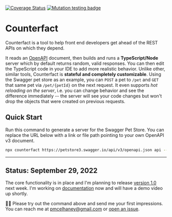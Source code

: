 [![Coverage Status](https://coveralls.io/repos/github/pmcelhaney/counterfact/badge.svg)](https://coveralls.io/github/pmcelhaney/counterfact) [![Mutation testing badge](https://img.shields.io/endpoint?style=flat&url=https%3A%2F%2Fbadge-api.stryker-mutator.io%2Fgithub.com%2Fpmcelhaney%2Fcounterfact%2Fmain)](https://dashboard.stryker-mutator.io/reports/github.com/pmcelhaney/counterfact/main)

# Counterfact

Counterfact is a tool to help front end developers get ahead of the REST APIs on which they depend.

It reads an [OpenAPI](https://www.openapis.org/) document, then builds and runs a **TypeScript/Node** server which by default returns random, valid responses. You can then edit the TypeScript code in your IDE to add more realistic behavior. Unlike other, similar tools, Counterfact is **stateful and completely customizable**. Using the Swagger pet store as an example, you can `POST` a pet to `/pet` and `GET` that same pet via `/pet/{petId}` on the next request. It even supports _hot reloading on the server_, i.e. you can change behavior and see the difference immediately -- the server will see your code changes but won't drop the objects that were created on previous requests.

## Quick Start

Run this command to generate a server for the Swagger Pet Store. You can replace the URL below with a link or file path pointing to your own OpenAPI v3 document.

```sh
npx counterfact https://petstore3.swagger.io/api/v3/openapi.json api --open
```

---

## Status: September 29, 2022

The core functionality is in place and I'm planning to release [version 1.0](https://github.com/pmcelhaney/counterfact/milestone/3) next week. I'm working on [documentation](https://github.com/pmcelhaney/counterfact/issues/218#issuecomment-1260270411) now and will have a demo video up shortly.

🙏🏼 Please try out the command above and send me your first impressions. You can reach me at pmcelhaney@gmail.com or [open an issue](https://github.com/pmcelhaney/counterfact/issues/new).
